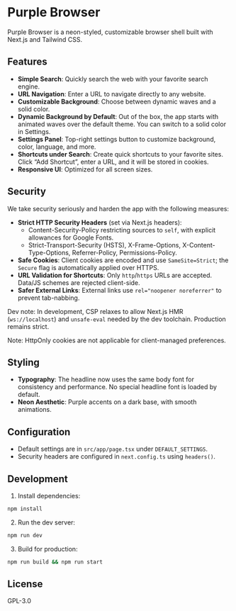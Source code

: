 # Purple Browser

Purple Browser is a neon-styled, customizable browser shell built with Next.js and Tailwind CSS.

## Features

- **Simple Search**: Quickly search the web with your favorite search engine.
- **URL Navigation**: Enter a URL to navigate directly to any website.
- **Customizable Background**: Choose between dynamic waves and a solid color.
- **Dynamic Background by Default**: Out of the box, the app starts with animated waves over the default theme. You can switch to a solid color in Settings.
- **Settings Panel**: Top-right settings button to customize background, color, language, and more.
- **Shortcuts under Search**: Create quick shortcuts to your favorite sites. Click “Add Shortcut”, enter a URL, and it will be stored in cookies.
- **Responsive UI**: Optimized for all screen sizes.

## Security

We take security seriously and harden the app with the following measures:

- **Strict HTTP Security Headers** (set via Next.js headers):
  - Content-Security-Policy restricting sources to `self`, with explicit allowances for Google Fonts.
  - Strict-Transport-Security (HSTS), X-Frame-Options, X-Content-Type-Options, Referrer-Policy, Permissions-Policy.
- **Safe Cookies**: Client cookies are encoded and use `SameSite=Strict`; the `Secure` flag is automatically applied over HTTPS.
- **URL Validation for Shortcuts**: Only `http`/`https` URLs are accepted. Data/JS schemes are rejected client-side.
- **Safer External Links**: External links use `rel="noopener noreferrer"` to prevent tab-nabbing.

Dev note: In development, CSP relaxes to allow Next.js HMR (`ws://localhost`) and `unsafe-eval` needed by the dev toolchain. Production remains strict.

Note: HttpOnly cookies are not applicable for client-managed preferences.

## Styling

- **Typography**: The headline now uses the same body font for consistency and performance. No special headline font is loaded by default.
- **Neon Aesthetic**: Purple accents on a dark base, with smooth animations.

## Configuration

- Default settings are in `src/app/page.tsx` under `DEFAULT_SETTINGS`.
- Security headers are configured in `next.config.ts` using `headers()`.

## Development

1. Install dependencies:
```bash
npm install
```
2. Run the dev server:
```bash
npm run dev
```
3. Build for production:
```bash
npm run build && npm run start
```

## License

GPL-3.0
